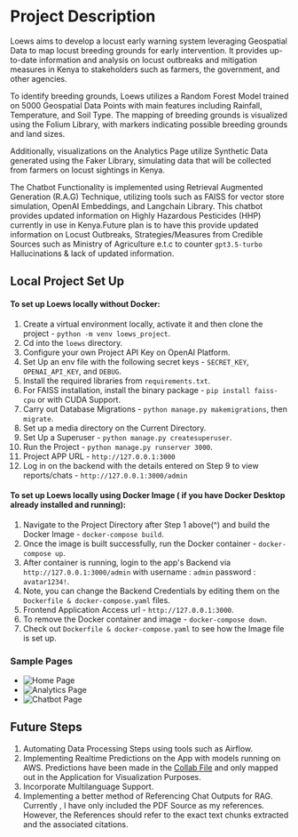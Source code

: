 # Project Description
Loews aims to develop a locust early warning system leveraging Geospatial Data to map locust breeding grounds for early intervention. It provides up-to-date information and analysis on locust outbreaks and mitigation measures in Kenya to stakeholders such as farmers, the government, and other agencies. 

To identify breeding grounds, Loews utilizes a Random Forest Model trained on 5000 Geospatial Data Points with main features including Rainfall, Temperature, and Soil Type. The mapping of breeding grounds is visualized using the Folium Library, with markers indicating possible breeding grounds and land sizes. 

Additionally, visualizations on the Analytics Page utilize Synthetic Data generated using the Faker Library, simulating data that will be collected from farmers on locust sightings in Kenya. 

The Chatbot Functionality is implemented using Retrieval Augmented Generation (R.A.G) Technique, utilizing tools such as FAISS for vector store simulation, OpenAI Embeddings, and Langchain Library. This chatbot provides updated information on Highly Hazardous Pesticides (HHP) currently in use in Kenya.Future plan is to have this provide updated information on Locust Outbreaks, Strategies/Measures from Credible Sources such as Ministry of Agriculture e.t.c to counter `gpt3.5-turbo` Hallucinations & lack of updated information.

## Local Project Set Up
#### To set up Loews locally without Docker:

1. Create a virtual environment locally, activate it and then clone the project - `python -m venv loews_project`.
2. Cd into the `loews` directory.
3. Configure your own Project API Key on OpenAI Platform.
4. Set Up an env file with the following secret keys - `SECRET_KEY`, `OPENAI_API_KEY`, and `DEBUG`.
5. Install the required libraries from `requirements.txt`.
6. For FAISS installation, install the binary package -  `pip install faiss-cpu` or with CUDA Support.
7. Carry out Database Migrations - `python manage.py makemigrations`, then `migrate`.
8. Set up a media directory on the Current Directory.
9. Set Up a Superuser  - `python manage.py createsuperuser`.
10. Run the Project - `python manage.py runserver 3000`. 
11. Project APP URL - `http://127.0.0.1:3000`
12. Log in on the backend with the details entered on Step 9 to view reports/chats - `http://127.0.0.1:3000/admin`  

#### To set up Loews locally using Docker Image ( if you have Docker Desktop already installed and running):

1. Navigate to the Project Directory after Step 1 above(^) and build the Docker Image - `docker-compose build`.
2. Once the image is built successfully, run the Docker container - `docker-compose up`.
3. After container is running, login to the app's Backend via `http://127.0.0.1:3000/admin` with username : `admin` password : `avatar1234!`.
4. Note, you can change the Backend Credentials by editing them on the `Dockerfile & docker-compose.yaml` files.
5. Frontend Application  Access url - `http://127.0.0.1:3000`.
6. To remove the Docker container and image - `docker-compose down`.
7. Check out `Dockerfile & docker-compose.yaml` to see how the Image file is set up.


### Sample Pages
- ![Home Page](https://github.com/john-thuo1/loews/assets/108690517/34ab9c61-c028-4731-a192-e293669b767e)
- ![Analytics Page](https://github.com/john-thuo1/loews/assets/108690517/e7c4a91f-ae5d-4165-a6c9-3eeb3ea5a255)
- ![Chatbot Page](https://github.com/john-thuo1/loews/assets/108690517/eaecb147-dee4-4efc-9563-4897a64c054b)


## Future Steps
1. Automating Data Processing Steps using tools such as Airflow.
2. Implementing Realtime Predictions on the App with models running on AWS. Predictions have been made in the [Collab File](https://colab.research.google.com/drive/1ZmHPuyaNubCCN9yNE9ofV-_Z3FJKc0WQ?usp=sharing) and only mapped out in the Application for Visualization Purposes. 
3. Incorporate Multilanguage Support.
4. Implementing a better method of Referencing Chat Outputs for RAG. Currently , I have only included the PDF Source as my references. However, the References should refer to the exact text chunks extracted and the associated citations.
